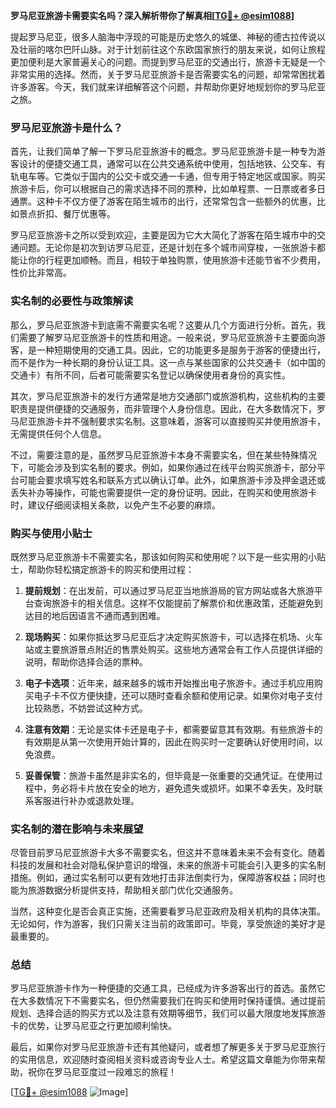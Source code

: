 **罗马尼亚旅游卡需要实名吗？深入解析带你了解真相[[TG💪+ @esim1088](https://t.me/s/esim1088)]**

提起罗马尼亚，很多人脑海中浮现的可能是历史悠久的城堡、神秘的德古拉传说以及壮丽的喀尔巴阡山脉。对于计划前往这个东欧国家旅行的朋友来说，如何让旅程更加便利是大家普遍关心的问题。而提到罗马尼亚的交通出行，旅游卡无疑是一个非常实用的选择。然而，关于罗马尼亚旅游卡是否需要实名的问题，却常常困扰着许多游客。今天，我们就来详细解答这个问题，并帮助你更好地规划你的罗马尼亚之旅。

### 罗马尼亚旅游卡是什么？

首先，让我们简单了解一下罗马尼亚旅游卡的概念。罗马尼亚旅游卡是一种专为游客设计的便捷交通工具，通常可以在公共交通系统中使用，包括地铁、公交车、有轨电车等。它类似于国内的公交卡或交通一卡通，但专用于特定地区或国家。购买旅游卡后，你可以根据自己的需求选择不同的票种，比如单程票、一日票或者多日通票。这种卡不仅方便了游客在陌生城市的出行，还常常包含一些额外的优惠，比如景点折扣、餐厅优惠等。

罗马尼亚旅游卡之所以受到欢迎，主要是因为它大大简化了游客在陌生城市中的交通问题。无论你是初次到访罗马尼亚，还是计划在多个城市间穿梭，一张旅游卡都能让你的行程更加顺畅。而且，相较于单独购票，使用旅游卡还能节省不少费用，性价比非常高。

### 实名制的必要性与政策解读

那么，罗马尼亚旅游卡到底需不需要实名呢？这要从几个方面进行分析。首先，我们需要了解罗马尼亚旅游卡的性质和用途。一般来说，罗马尼亚旅游卡主要面向游客，是一种短期使用的交通工具。因此，它的功能更多是服务于游客的便捷出行，而不是作为一种长期的身份认证工具。这一点与某些国家的公共交通卡（如中国的交通卡）有所不同，后者可能需要实名登记以确保使用者身份的真实性。

其次，罗马尼亚旅游卡的发行方通常是地方交通部门或旅游机构，这些机构的主要职责是提供便捷的交通服务，而非管理个人身份信息。因此，在大多数情况下，罗马尼亚旅游卡并不强制要求实名制。这意味着，游客可以直接购买并使用旅游卡，无需提供任何个人信息。

不过，需要注意的是，虽然罗马尼亚旅游卡本身不需要实名，但在某些特殊情况下，可能会涉及到实名制的要求。例如，如果你通过在线平台购买旅游卡，部分平台可能会要求填写姓名和联系方式以确认订单。此外，如果旅游卡涉及押金退还或丢失补办等操作，可能也需要提供一定的身份证明。因此，在购买和使用旅游卡时，建议仔细阅读相关条款，以免产生不必要的麻烦。

### 购买与使用小贴士

既然罗马尼亚旅游卡不需要实名，那该如何购买和使用呢？以下是一些实用的小贴士，帮助你轻松搞定旅游卡的购买和使用过程：

1. **提前规划**：在出发前，可以通过罗马尼亚当地旅游局的官方网站或各大旅游平台查询旅游卡的相关信息。这样不仅能提前了解票价和优惠政策，还能避免到达目的地后因语言不通而遇到困难。

2. **现场购买**：如果你抵达罗马尼亚后才决定购买旅游卡，可以选择在机场、火车站或主要旅游景点附近的售票处购买。这些地方通常会有工作人员提供详细的说明，帮助你选择合适的票种。

3. **电子卡选项**：近年来，越来越多的城市开始推出电子旅游卡。通过手机应用购买电子卡不仅方便快捷，还可以随时查看余额和使用记录。如果你对电子支付比较熟悉，不妨尝试这种方式。

4. **注意有效期**：无论是实体卡还是电子卡，都需要留意其有效期。有些旅游卡的有效期是从第一次使用开始计算的，因此在购买时一定要确认好使用时间，以免浪费。

5. **妥善保管**：旅游卡虽然是非实名的，但毕竟是一张重要的交通凭证。在使用过程中，务必将卡片放在安全的地方，避免遗失或损坏。如果不幸丢失，及时联系客服进行补办或退款处理。

### 实名制的潜在影响与未来展望

尽管目前罗马尼亚旅游卡大多不需要实名，但这并不意味着未来不会有变化。随着科技的发展和社会对隐私保护意识的增强，未来的旅游卡可能会引入更多的实名制措施。例如，通过实名制可以更有效地打击非法倒卖行为，保障游客权益；同时也能为旅游数据分析提供支持，帮助相关部门优化交通服务。

当然，这种变化是否会真正实施，还需要看罗马尼亚政府及相关机构的具体决策。无论如何，作为游客，我们只需关注当前的政策即可。毕竟，享受旅途的美好才是最重要的。

### 总结

罗马尼亚旅游卡作为一种便捷的交通工具，已经成为许多游客出行的首选。虽然它在大多数情况下不需要实名，但仍然需要我们在购买和使用时保持谨慎。通过提前规划、选择合适的购买方式以及注意有效期等细节，我们可以最大限度地发挥旅游卡的优势，让罗马尼亚之行更加顺利愉快。

最后，如果你对罗马尼亚旅游卡还有其他疑问，或者想了解更多关于罗马尼亚旅行的实用信息，欢迎随时查阅相关资料或咨询专业人士。希望这篇文章能为你带来帮助，祝你在罗马尼亚度过一段难忘的旅程！

[[TG💪+ @esim1088](https://t.me/s/esim1088) ![Image](https://i.postimg.cc/4NQfJmqS/Snipaste-2025-05-13-00-14-12.png)]